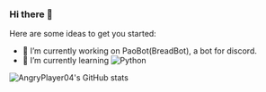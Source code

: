 ### Hi there 👋


Here are some ideas to get you started:

- 🔭 I’m currently working on PaoBot(BreadBot), a bot for discord.
- 🌱 I’m currently learning ![Python](https://img.shields.io/badge/python-3670A0?style=for-the-badge&logo=python&logoColor=ffdd54)

![AngryPlayer04's GitHub stats](https://github-readme-stats.vercel.app/api?username=angryplayer04&show_icons=true&theme=dark)


